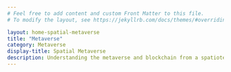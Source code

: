 ```yaml
---
# Feel free to add content and custom Front Matter to this file.
# To modify the layout, see https://jekyllrb.com/docs/themes/#overriding-theme-defaults

layout: home-spatial-metaverse
title: "Metaverse"
category: Metaverse
display-title: Spatial Metaverse
description: Understanding the metaverse and blockchain from a spatiotemporal perspective. Geospatial Metaverse and Geospatial Blockchain.  
---
```

